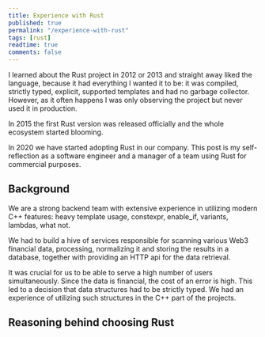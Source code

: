 ```yaml
---
title: Experience with Rust
published: true
permalink: "/experience-with-rust"
tags: [rust]
readtime: true
comments: false
---
```


I learned about the Rust project in 2012 or 2013 and straight away liked the language, because it had everything I wanted it to be: it was compiled, strictly typed, explicit, supported templates and had no garbage collector. However, as it often happens I was only observing the project but never used it in production.

In 2015 the first Rust version was released officially and the whole ecosystem started blooming.

In 2020 we have started adopting Rust in our company. This post is my self-reflection as a software engineer and a manager of a team using Rust for commercial purposes.

## Background

We are a strong backend team with extensive experience in utilizing modern C++ features: heavy template usage, constexpr, enable_if, variants, lambdas, what not.

We had to build a hive of services responsible for scanning various Web3 financial data, processing, normalizing it and storing the results in a database, together with providing an HTTP api for the data retrieval.

It was crucial for us to be able to serve a high number of users simultaneously. Since the data is financial, the cost of an error is high. This led to a decision that data structures had to be strictly typed. We had an experience of utilizing such structures in the C++ part of the projects.

## Reasoning behind choosing Rust